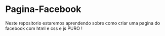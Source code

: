 # Pagina-Facebook
Neste repositorio estaremos aprendendo sobre como criar uma pagina do facebook
com html e css e js PURO !
